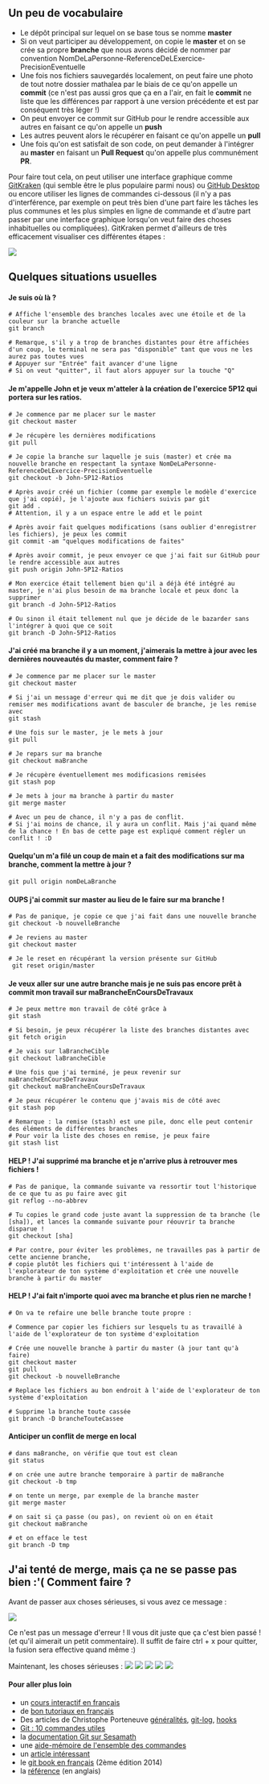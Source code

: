 
## Un peu de vocabulaire
* Le dépôt principal sur lequel on se base tous se nomme **master**
* Si on veut participer au développement, on copie le **master** et on se crée sa propre **branche** que nous avons décidé de nommer par convention NomDeLaPersonne-ReferenceDeLExercice-PrecisionEventuelle
* Une fois nos fichiers sauvegardés localement, on peut faire une photo de tout notre dossier mathalea par le biais de ce qu'on appelle un **commit** (ce n'est pas aussi gros que ça en a l'air, en fait le **commit** ne liste que les différences par rapport à une version précédente et est par conséquent très léger !)
* On peut envoyer ce commit sur GitHub pour le rendre accessible aux autres en faisant ce qu'on appelle un **push**
* Les autres peuvent alors le récupérer en faisant ce qu'on appelle un **pull**
* Une fois qu'on est satisfait de son code, on peut demander à l'intégrer au **master** en faisant un **Pull Request** qu'on appelle plus communément **PR**.

Pour faire tout cela, on peut utiliser une interface graphique comme [GitKraken](https://www.gitkraken.com/download) (qui semble être le plus populaire parmi nous) ou [GitHub Desktop](https://desktop.github.com/) ou encore utiliser les lignes de commandes ci-dessous (il n'y a pas d'interférence, par exemple on peut très bien d'une part faire les tâches les plus communes et les plus simples en ligne de commande et d'autre part passer par une interface graphique lorsqu'on veut faire des choses inhabituelles ou compliquées).
GitKraken permet d'ailleurs de très efficacement visualiser ces différentes étapes :

![](img/Git-1.png)

## Quelques situations usuelles

#### Je suis où là ?
```shell
# Affiche l'ensemble des branches locales avec une étoile et de la couleur sur la branche actuelle
git branch

# Remarque, s'il y a trop de branches distantes pour être affichées d'un coup, le terminal ne sera pas "disponible" tant que vous ne les aurez pas toutes vues
# Appuyer sur "Entrée" fait avancer d'une ligne
# Si on veut "quitter", il faut alors appuyer sur la touche "Q"
```
#### Je m'appelle John et je veux m'atteler à la création de l'exercice 5P12 qui portera sur les ratios.
```shell
# Je commence par me placer sur le master
git checkout master

# Je récupère les dernières modifications
git pull

# Je copie la branche sur laquelle je suis (master) et crée ma nouvelle branche en respectant la syntaxe NomDeLaPersonne-ReferenceDeLExercice-PrecisionEventuelle
git checkout -b John-5P12-Ratios

# Après avoir créé un fichier (comme par exemple le modèle d'exercice que j'ai copié), je l'ajoute aux fichiers suivis par git 
git add .
# Attention, il y a un espace entre le add et le point

# Après avoir fait quelques modifications (sans oublier d'enregistrer les fichiers), je peux les commit
git commit -am "quelques modifications de faites"

# Après avoir commit, je peux envoyer ce que j'ai fait sur GitHub pour le rendre accessible aux autres
git push origin John-5P12-Ratios

# Mon exercice était tellement bien qu'il a déjà été intégré au master, je n'ai plus besoin de ma branche locale et peux donc la supprimer
git branch -d John-5P12-Ratios

# Ou sinon il était tellement nul que je décide de le bazarder sans l'intégrer à quoi que ce soit
git branch -D John-5P12-Ratios
```
#### J'ai créé ma branche il y a un moment, j'aimerais la mettre à jour avec les dernières nouveautés du master, comment faire ?
```shell
# Je commence par me placer sur le master
git checkout master

# Si j'ai un message d'erreur qui me dit que je dois valider ou remiser mes modifications avant de basculer de branche, je les remise avec
git stash

# Une fois sur le master, je le mets à jour
git pull

# Je repars sur ma branche
git checkout maBranche

# Je récupère éventuellement mes modificasions remisées
git stash pop

# Je mets à jour ma branche à partir du master
git merge master

# Avec un peu de chance, il n'y a pas de conflit.
# Si j'ai moins de chance, il y aura un conflit. Mais j'ai quand même de la chance ! En bas de cette page est expliqué comment régler un conflit ! :D
```
#### Quelqu'un m'a filé un coup de main et a fait des modifications sur ma branche, comment la mettre à jour ?
```shell
git pull origin nomDeLaBranche
```
#### OUPS j'ai commit sur master au lieu de le faire sur ma branche !
```shell
# Pas de panique, je copie ce que j'ai fait dans une nouvelle branche
git checkout -b nouvelleBranche

# Je reviens au master
git checkout master

# Je le reset en récupérant la version présente sur GitHub
 git reset origin/master
```
#### Je veux aller sur une autre branche mais je ne suis pas encore prêt à **commit** mon travail sur maBrancheEnCoursDeTravaux
```shell
# Je peux mettre mon travail de côté grâce à
git stash

# Si besoin, je peux récupérer la liste des branches distantes avec
git fetch origin

# Je vais sur laBrancheCible
git checkout laBrancheCible

# Une fois que j'ai terminé, je peux revenir sur maBrancheEnCoursDeTravaux
git checkout maBrancheEnCoursDeTravaux

# Je peux récupérer le contenu que j'avais mis de côté avec
git stash pop

# Remarque : la remise (stash) est une pile, donc elle peut contenir des éléments de différentes branches
# Pour voir la liste des choses en remise, je peux faire
git stash list
```
#### HELP ! J'ai supprimé ma branche et je n'arrive plus à retrouver mes fichiers !
```shell
# Pas de panique, la commande suivante va ressortir tout l'historique de ce que tu as pu faire avec git
git reflog --no-abbrev

# Tu copies le grand code juste avant la suppression de ta branche (le [sha]), et lances la commande suivante pour réouvrir ta branche disparue !
git checkout [sha]

# Par contre, pour éviter les problèmes, ne travailles pas à partir de cette ancienne branche,
# copie plutôt les fichiers qui t'intéressent à l'aide de l'explorateur de ton système d'exploitation et crée une nouvelle branche à partir du master
```
#### HELP ! J'ai fait n'importe quoi avec ma branche et plus rien ne marche !
```shell
# On va te refaire une belle branche toute propre :

# Commence par copier les fichiers sur lesquels tu as travaillé à l'aide de l'explorateur de ton système d'exploitation

# Crée une nouvelle branche à partir du master (à jour tant qu'à faire)
git checkout master
git pull
git checkout -b nouvelleBranche

# Replace les fichiers au bon endroit à l'aide de l'explorateur de ton système d'exploitation

# Supprime la branche toute cassée
git branch -D brancheTouteCassee
```
#### Anticiper un conflit de merge en local
```shell
# dans maBranche, on vérifie que tout est clean
git status

# on crée une autre branche temporaire à partir de maBranche
git checkout -b tmp

# on tente un merge, par exemple de la branche master
git merge master

# on sait si ça passe (ou pas), on revient où on en était
git checkout maBranche

# et on efface le test
git branch -D tmp
```
## <a id="Conflit_de_merge"></a>J'ai tenté de merge, mais ça ne se passe pas bien :'( Comment faire ?
Avant de passer aux choses sérieuses, si vous avez ce message :

![](img/Conflit-0.png)

Ce n'est pas un message d'erreur ! Il vous dit juste que ça c'est bien passé ! (et qu'il aimerait un petit commentaire). Il suffit de faire ctrl + x pour quitter, la fusion sera effective quand même :)

Maintenant, les choses sérieuses :
![](img/Conflit-1.png)
![](img/Conflit-2.png)
![](img/Conflit-3.png)
![](img/Conflit-4.png)
![](img/Conflit-5.png)
#### Pour aller plus loin
* un [cours interactif en français](https://learngitbranching.js.org/?locale=fr_FR)
* de [bon tutoriaux en français](https://fr.atlassian.com/git/tutorials)
* Des articles de Christophe Porteneuve [généralités](https://delicious-insights.com/fr/articles/git-workflows-generality/), [git-log](https://delicious-insights.com/fr/articles/git-log/), [hooks](https://delicious-insights.com/fr/articles/git-hooks-commit/)
* [Git : 10 commandes utiles](http://pioupioum.fr/developpement/git-10-commandes-utiles.html)
* la [documentation Git sur Sesamath](https://wiki.sesamath.net/doku.php?id=public:dev:git:start)
* une [aide-mémoire de l'ensemble des commandes](http://ndpsoftware.com/git-cheatsheet.html)
* un [article intéressant](https://delicious-insights.com/fr/articles/apprendre-git)
* le [git book en français](https://git-scm.com/book/fr/v2) (2ème édition 2014)
* la [référence](https://git-scm.com/docs) (en anglais)
